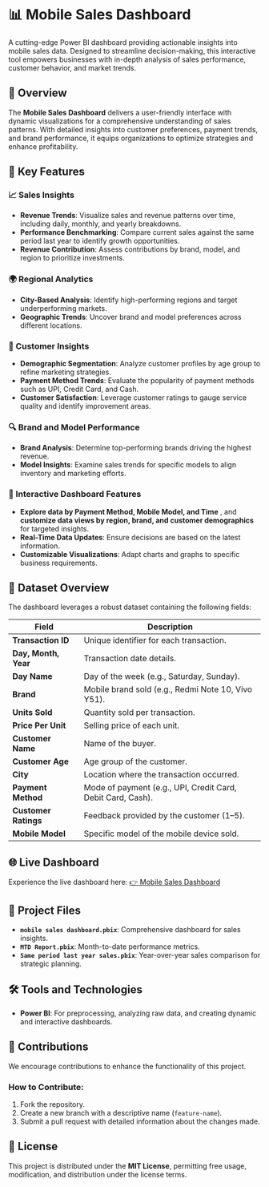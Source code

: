 # 📊 Mobile Sales Dashboard

A cutting-edge Power BI dashboard providing actionable insights into mobile sales data. Designed to streamline decision-making, this interactive tool empowers businesses with in-depth analysis of sales performance, customer behavior, and market trends.

## 🌟 Overview

The **Mobile Sales Dashboard** delivers a user-friendly interface with dynamic visualizations for a comprehensive understanding of sales patterns. With detailed insights into customer preferences, payment trends, and brand performance, it equips organizations to optimize strategies and enhance profitability.

## 🔑 Key Features

### 📈 Sales Insights

- **Revenue Trends**: Visualize sales and revenue patterns over time, including daily, monthly, and yearly breakdowns.
- **Performance Benchmarking**: Compare current sales against the same period last year to identify growth opportunities.
- **Revenue Contribution**: Assess contributions by brand, model, and region to prioritize investments.

### 🌍 Regional Analytics

- **City-Based Analysis**: Identify high-performing regions and target underperforming markets.
- **Geographic Trends**: Uncover brand and model preferences across different locations.

### 👥 Customer Insights

- **Demographic Segmentation**: Analyze customer profiles by age group to refine marketing strategies.
- **Payment Method Trends**: Evaluate the popularity of payment methods such as UPI, Credit Card, and Cash.
- **Customer Satisfaction**: Leverage customer ratings to gauge service quality and identify improvement areas.

### 🔍 Brand and Model Performance

- **Brand Analysis**: Determine top-performing brands driving the highest revenue.
- **Model Insights**: Examine sales trends for specific models to align inventory and marketing efforts.

### 🔄 Interactive Dashboard Features

- **Explore data by Payment Method, Mobile Model, and Time** , and **customize data views by region, brand, and customer demographics** for targeted insights.
- **Real-Time Data Updates**: Ensure decisions are based on the latest information.
- **Customizable Visualizations**: Adapt charts and graphs to specific business requirements.

## 📂 Dataset Overview

The dashboard leverages a robust dataset containing the following fields:

| **Field**            | **Description**                                             |
| -------------------- | ----------------------------------------------------------- |
| **Transaction ID**   | Unique identifier for each transaction.                     |
| **Day, Month, Year** | Transaction date details.                                   |
| **Day Name**         | Day of the week (e.g., Saturday, Sunday).                   |
| **Brand**            | Mobile brand sold (e.g., Redmi Note 10, Vivo Y51).          |
| **Units Sold**       | Quantity sold per transaction.                              |
| **Price Per Unit**   | Selling price of each unit.                                 |
| **Customer Name**    | Name of the buyer.                                          |
| **Customer Age**     | Age group of the customer.                                  |
| **City**             | Location where the transaction occurred.                    |
| **Payment Method**   | Mode of payment (e.g., UPI, Credit Card, Debit Card, Cash). |
| **Customer Ratings** | Feedback provided by the customer (1–5).                    |
| **Mobile Model**     | Specific model of the mobile device sold.                   |

## 🌐 Live Dashboard

Experience the live dashboard here:
[👉 Mobile Sales Dashboard](https://app.powerbi.com/view?r=eyJrIjoiNWRkNGNlYTQtNGIyOS00MDQ1LTg3MzctM2VmZmU0NWYwYWIwIiwidCI6IjQ3NzMxNGM0LWQwYjMtNDJiZC05ODU1LWU1ZDUyYmY2YTFhYSJ9)

## 📂 Project Files

- **`mobile sales dashboard.pbix`**: Comprehensive dashboard for sales insights.
- **`MTD Report.pbix`**: Month-to-date performance metrics.
- **`Same period last year sales.pbix`**: Year-over-year sales comparison for strategic planning.

## 🛠️ Tools and Technologies

- **Power BI**: For preprocessing, analyzing raw data, and creating dynamic and interactive dashboards.

## 🤝 Contributions

We encourage contributions to enhance the functionality of this project.

### How to Contribute:

1. Fork the repository.
2. Create a new branch with a descriptive name (`feature-name`).
3. Submit a pull request with detailed information about the changes made.

## 📜 License

This project is distributed under the **MIT License**, permitting free usage, modification, and distribution under the license terms.
